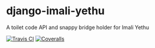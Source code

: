 django-imali-yethu
==================

A toilet code API and snappy bridge holder for Imali Yethu

[![Travis CI][diy-ci-image]][diy-ci] [![Coveralls][diy-cove-image]][diy-cove]

  [diy-ci-image]: https://travis-ci.org/praekelt/django-imali-yethu.png?branch=develop
  [diy-ci]: https://travis-ci.org/praekelt/django-imali-yethu
  [diy-cove-image]: https://coveralls.io/repos/praekelt/django-imali-yethu/badge.png?branch=develop
  [diy-cove]: https://coveralls.io/r/praekelt/django-imali-yethu